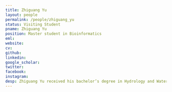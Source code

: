 ```yaml
---
title: Zhiguang Yu
layout: people
permalink: /people/zhiguang_yu
status: Visiting Student
pname: Zhiguang Yu
position: Master student in Bioinformatics
eml: 
website: 
cv: 
github: 
linkedin:
google_scholar: 
twitter: 
facebook: 
instagram:
desp: Zhiguang Yu received his bachelor’s degree in Hydrology and Water Resources Engineering from China University of Mining and Technology in 2018.
---
```

